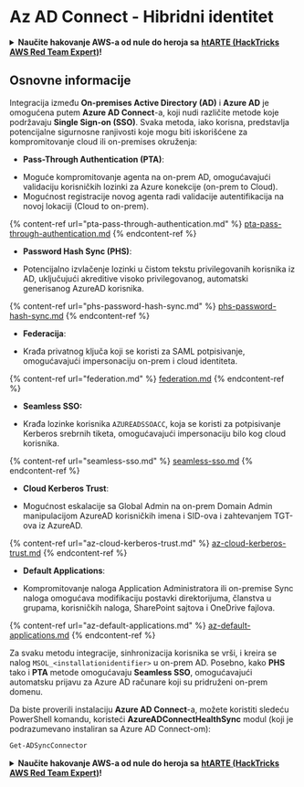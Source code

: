 # Az AD Connect - Hibridni identitet

<details>

<summary><strong>Naučite hakovanje AWS-a od nule do heroja sa</strong> <a href="https://training.hacktricks.xyz/courses/arte"><strong>htARTE (HackTricks AWS Red Team Expert)</strong></a><strong>!</strong></summary>

Drugi načini podrške HackTricks-u:

* Ako želite da vidite **vašu kompaniju oglašenu na HackTricks-u** ili **preuzmete HackTricks u PDF formatu** Proverite [**SUBSCRIPTION PLANS**](https://github.com/sponsors/carlospolop)!
* Nabavite [**zvanični PEASS & HackTricks swag**](https://peass.creator-spring.com)
* Otkrijte [**The PEASS Family**](https://opensea.io/collection/the-peass-family), našu kolekciju ekskluzivnih [**NFT-ova**](https://opensea.io/collection/the-peass-family)
* **Pridružite se** 💬 [**Discord grupi**](https://discord.gg/hRep4RUj7f) ili [**telegram grupi**](https://t.me/peass) ili nas **pratite** na **Twitter-u** 🐦 [**@hacktricks_live**](https://twitter.com/hacktricks_live)**.**
* **Podelite svoje hakovanje trikove slanjem PR-ova na** [**HackTricks**](https://github.com/carlospolop/hacktricks) i [**HackTricks Cloud**](https://github.com/carlospolop/hacktricks-cloud) github repozitorijume.

</details>

## Osnovne informacije

Integracija između **On-premises Active Directory (AD)** i **Azure AD** je omogućena putem **Azure AD Connect**-a, koji nudi različite metode koje podržavaju **Single Sign-on (SSO)**. Svaka metoda, iako korisna, predstavlja potencijalne sigurnosne ranjivosti koje mogu biti iskorišćene za kompromitovanje cloud ili on-premises okruženja:

* **Pass-Through Authentication (PTA)**:
- Moguće kompromitovanje agenta na on-prem AD, omogućavajući validaciju korisničkih lozinki za Azure konekcije (on-prem to Cloud).
- Mogućnost registracije novog agenta radi validacije autentifikacija na novoj lokaciji (Cloud to on-prem).

{% content-ref url="pta-pass-through-authentication.md" %}
[pta-pass-through-authentication.md](pta-pass-through-authentication.md)
{% endcontent-ref %}

* **Password Hash Sync (PHS)**:
- Potencijalno izvlačenje lozinki u čistom tekstu privilegovanih korisnika iz AD, uključujući akreditive visoko privilegovanog, automatski generisanog AzureAD korisnika.

{% content-ref url="phs-password-hash-sync.md" %}
[phs-password-hash-sync.md](phs-password-hash-sync.md)
{% endcontent-ref %}

* **Federacija**:
- Krađa privatnog ključa koji se koristi za SAML potpisivanje, omogućavajući impersonaciju on-prem i cloud identiteta.

{% content-ref url="federation.md" %}
[federation.md](federation.md)
{% endcontent-ref %}

* **Seamless SSO:**
- Krađa lozinke korisnika `AZUREADSSOACC`, koja se koristi za potpisivanje Kerberos srebrnih tiketa, omogućavajući impersonaciju bilo kog cloud korisnika.

{% content-ref url="seamless-sso.md" %}
[seamless-sso.md](seamless-sso.md)
{% endcontent-ref %}

* **Cloud Kerberos Trust**:
- Mogućnost eskalacije sa Global Admin na on-prem Domain Admin manipulacijom AzureAD korisničkih imena i SID-ova i zahtevanjem TGT-ova iz AzureAD.

{% content-ref url="az-cloud-kerberos-trust.md" %}
[az-cloud-kerberos-trust.md](az-cloud-kerberos-trust.md)
{% endcontent-ref %}

* **Default Applications**:
- Kompromitovanje naloga Application Administratora ili on-premise Sync naloga omogućava modifikaciju postavki direktorijuma, članstva u grupama, korisničkih naloga, SharePoint sajtova i OneDrive fajlova.

{% content-ref url="az-default-applications.md" %}
[az-default-applications.md](az-default-applications.md)
{% endcontent-ref %}

Za svaku metodu integracije, sinhronizacija korisnika se vrši, i kreira se nalog `MSOL_<installationidentifier>` u on-prem AD. Posebno, kako **PHS** tako i **PTA** metode omogućavaju **Seamless SSO**, omogućavajući automatsku prijavu za Azure AD računare koji su pridruženi on-prem domenu.

Da biste proverili instalaciju **Azure AD Connect**-a, možete koristiti sledeću PowerShell komandu, koristeći **AzureADConnectHealthSync** modul (koji je podrazumevano instaliran sa Azure AD Connect-om):
```powershell
Get-ADSyncConnector
```
<details>

<summary><strong>Naučite hakovanje AWS-a od nule do heroja sa</strong> <a href="https://training.hacktricks.xyz/courses/arte"><strong>htARTE (HackTricks AWS Red Team Expert)</strong></a><strong>!</strong></summary>

Drugi načini podrške HackTricks-u:

* Ako želite da vidite **vašu kompaniju reklamiranu na HackTricks-u** ili **preuzmete HackTricks u PDF formatu** proverite [**PLANOVE ZA PRETPLATU**](https://github.com/sponsors/carlospolop)!
* Nabavite [**zvanični PEASS & HackTricks swag**](https://peass.creator-spring.com)
* Otkrijte [**The PEASS Family**](https://opensea.io/collection/the-peass-family), našu kolekciju ekskluzivnih [**NFT-ova**](https://opensea.io/collection/the-peass-family)
* **Pridružite se** 💬 [**Discord grupi**](https://discord.gg/hRep4RUj7f) ili [**telegram grupi**](https://t.me/peass) ili nas **pratite** na **Twitter-u** 🐦 [**@hacktricks_live**](https://twitter.com/hacktricks_live)**.**
* **Podelite svoje hakovanje trikove slanjem PR-ova na** [**HackTricks**](https://github.com/carlospolop/hacktricks) i [**HackTricks Cloud**](https://github.com/carlospolop/hacktricks-cloud) github repozitorijume.

</details>
